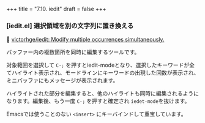 +++
title = "7.10. iedit"
draft = false
+++
### [iedit.el] 選択領域を別の文字列に置き換える
🔗 [victorhge/iedit: Modify multiple occurrences simultaneously.](https://github.com/victorhge/iedit) 

バッファー内の複数箇所を同時に編集するツールです。

対象範囲を選択して `C-;` を押すとiedit-modeとなり、選択したキーワードが全てハイライト表示され、モードラインにキーワードの出現した回数が表示され、ミニバッファにもメッセージが表示されます。

ハイライトされた部分を編集すると、他のハイライトも同時に編集されるようになります。編集後、もう一度 `C-;` を押すと確定され `iedet-mode`を抜けます。

Emacsでは使うことのない `<insert>` にキーバインドして重宝しています。
